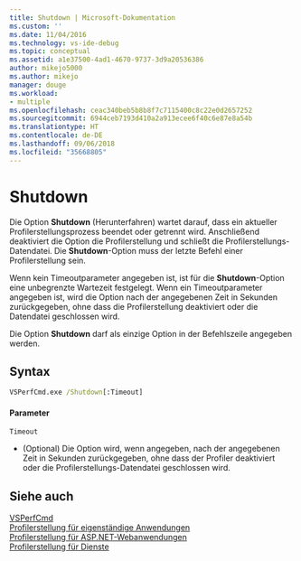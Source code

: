 ```yaml
---
title: Shutdown | Microsoft-Dokumentation
ms.custom: ''
ms.date: 11/04/2016
ms.technology: vs-ide-debug
ms.topic: conceptual
ms.assetid: a1e37500-4ad1-4670-9737-3d9a20536386
author: mikejo5000
ms.author: mikejo
manager: douge
ms.workload:
- multiple
ms.openlocfilehash: ceac340beb5b8b8f7c7115400c8c22e0d2657252
ms.sourcegitcommit: 6944ceb7193d410a2a913ecee6f40c6e87e8a54b
ms.translationtype: HT
ms.contentlocale: de-DE
ms.lasthandoff: 09/06/2018
ms.locfileid: "35668805"
---
```

# <a name="shutdown"></a>Shutdown
Die Option **Shutdown** (Herunterfahren) wartet darauf, dass ein aktueller Profilerstellungsprozess beendet oder getrennt wird. Anschließend deaktiviert die Option die Profilerstellung und schließt die Profilerstellungs-Datendatei. Die **Shutdown**-Option muss der letzte Befehl einer Profilerstellung sein.  
  
 Wenn kein Timeoutparameter angegeben ist, ist für die **Shutdown**-Option eine unbegrenzte Wartezeit festgelegt. Wenn ein Timeoutparameter angegeben ist, wird die Option nach der angegebenen Zeit in Sekunden zurückgegeben, ohne dass die Profilerstellung deaktiviert oder die Datendatei geschlossen wird.  
  
 Die Option **Shutdown** darf als einzige Option in der Befehlszeile angegeben werden.  
  
## <a name="syntax"></a>Syntax  
  
```cmd  
VSPerfCmd.exe /Shutdown[:Timeout]  
```  
  
#### <a name="parameters"></a>Parameter  
 `Timeout`  
 -   (Optional) Die Option wird, wenn angegeben, nach der angegebenen Zeit in Sekunden zurückgegeben, ohne dass der Profiler deaktiviert oder die Profilerstellungs-Datendatei geschlossen wird.  
  
## <a name="see-also"></a>Siehe auch  
 [VSPerfCmd](../profiling/vsperfcmd.md)   
 [Profilerstellung für eigenständige Anwendungen](../profiling/command-line-profiling-of-stand-alone-applications.md)   
 [Profilerstellung für ASP.NET-Webanwendungen](../profiling/command-line-profiling-of-aspnet-web-applications.md)   
 [Profilerstellung für Dienste](../profiling/command-line-profiling-of-services.md)
